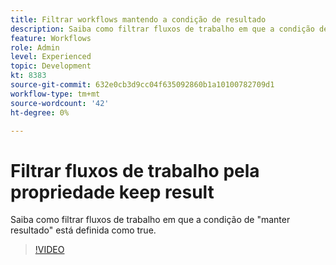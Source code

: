 ```yaml
---
title: Filtrar workflows mantendo a condição de resultado
description: Saiba como filtrar fluxos de trabalho em que a condição de "manter resultado" está definida como true.
feature: Workflows
role: Admin
level: Experienced
topic: Development
kt: 8383
source-git-commit: 632e0cb3d9cc04f635092860b1a10100782709d1
workflow-type: tm+mt
source-wordcount: '42'
ht-degree: 0%

---
```



# Filtrar fluxos de trabalho pela propriedade keep result

Saiba como filtrar fluxos de trabalho em que a condição de &quot;manter resultado&quot; está definida como true.

>[!VIDEO](https://video.tv.adobe.com/v/335888?quality=12)
